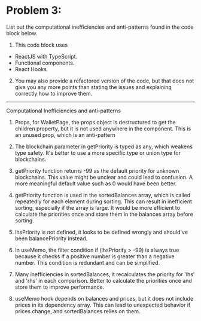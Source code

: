# Problem 3:

List out the computational inefficiencies and anti-patterns found in the code block below.

1.  This code block uses

-   ReactJS with TypeScript.
-   Functional components.
-   React Hooks

2.  You may also provide a refactored version of the code, but that does not give you any more points than stating the issues and explaining correctly how to improve them.

---

Computational Inefficiencies and anti-patterns

1. Props, for WalletPage, the props object is destructured to get the children property, but it is not used anywhere in the component. This is an unused prop, which is an anti-pattern

2. The blockchain parameter in getPriority is typed as any, which weakens type safety. It's better to use a more specific type or union type for blockchains.

3. getPriority function returns -99 as the default priority for unknown blockchains. This value might be unclear and could lead to confusion. A more meaningful default value such as 0 would have been better.

4. getPriority function is used in the sortedBalances array, which is called repeatedly for each element during sorting. This can result in inefficient sorting, especially if the array is large. It would be more efficient to calculate the priorities once and store them in the balances array before sorting.

5. lhsPriority is not defined, it looks to be defined wrongly and should've been balancePriority instead.

6. In useMemo, the filter condition if (lhsPriority > -99) is always true because it checks if a positive number is greater than a negative number. This condition is redundant and can be simplified.

7. Many inefficiencies in sortedBalances, it recalculates the priority for 'lhs' and 'rhs' in each comparison. Better to calculate the priorities once and store them to improve performance.

8. useMemo hook depends on balances and prices, but it does not include prices in its dependency array. This can lead to unexpected behavior if prices change, and sortedBalances relies on them.
